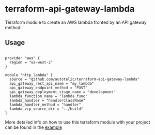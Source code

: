 # terraform-api-gateway-lambda

Terraform module to create an AWS lambda fronted by an API gateway method

## Usage

```hcl

provider "aws" {
  region = "us-west-2"
}

module "http_lambda" {
  source = "github.com/autotelic/terraform-api-gateway-lambda"
  api_gateway_rest_api_name = "my_lambda"
  api_gateway_endpoint_method = "POST"
  api_gateway_deployment_stage_name = "development"
  lambda_function_name = "lambda_func"
  lambda_handler = "handlerClassName"
  lambda_handler_method = "handler"
  lambda_zip_source_dir = "../build"
}

```

More detailed info on how to use this terraform module with your project can be found in the [example](https://github.com/autotelic/terraform-api-gateway-lambda/tree/master/examples)
